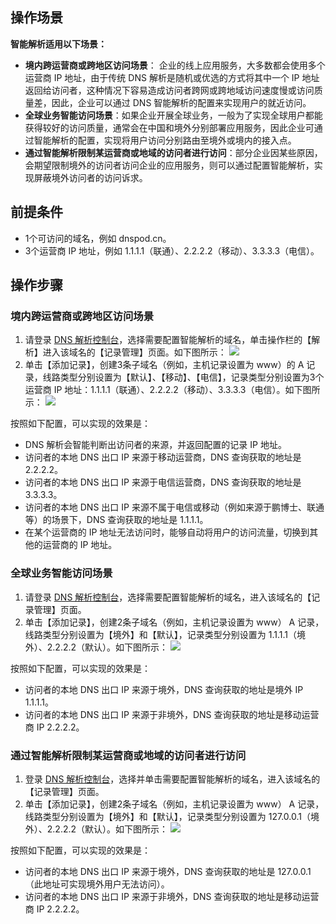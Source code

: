 ## 操作场景

**智能解析适用以下场景：**

-  **境内跨运营商或跨地区访问场景**： 企业的线上应用服务，大多数都会使用多个运营商 IP 地址，由于传统 DNS 解析是随机或优选的方式将其中一个 IP 地址返回给访问者，这种情况下容易造成访问者跨网或跨地域访问速度慢或访问质量差，因此，企业可以通过 DNS 智能解析的配置来实现用户的就近访问。
- **全球业务智能访问场景**：如果企业开展全球业务，一般为了实现全球用户都能获得较好的访问质量，通常会在中国和境外分别部署应用服务，因此企业可通过智能解析的配置，实现将用户访问分别路由至境外或境内的接入点。
- **通过智能解析限制某运营商或地域的访问者进行访问**：部分企业因某些原因，会期望限制境外的访问者访问企业的应用服务，则可以通过配置智能解析，实现屏蔽境外访问者的访问诉求。

## 前提条件

- 1个可访问的域名，例如 dnspod.cn。
- 3个运营商 IP 地址，例如 1.1.1.1（联通）、2.2.2.2（移动）、3.3.3.3（电信）。

## 操作步骤

### 境内跨运营商或跨地区访问场景
1. 请登录 [DNS 解析控制台](https://console.cloud.tencent.com/cns)，选择需要配置智能解析的域名，单击操作栏的【解析】进入该域名的【记录管理】页面。如下图所示：
![](https://main.qcloudimg.com/raw/63b903d9f0d166303cb7a89ddfd4dbb9.png)
2. 单击【添加记录】，创建3条子域名（例如，主机记录设置为 www）的 A 记录，线路类型分别设置为【默认】、【移动】、【电信】，记录类型分别设置为3个运营商 IP 地址：1.1.1.1（联通）、2.2.2.2（移动）、3.3.3.3（电信）。如下图所示：
![](https://main.qcloudimg.com/raw/cf9d3271759a096bac95367464d54675.png)

按照如下配置，可以实现的效果是：
  - DNS 解析会智能判断出访问者的来源，并返回配置的记录 IP 地址。
  - 访问者的本地 DNS 出口 IP 来源于移动运营商，DNS 查询获取的地址是 2.2.2.2。
  - 访问者的本地 DNS 出口 IP 来源于电信运营商，DNS 查询获取的地址是 3.3.3.3。
  - 访问者的本地 DNS 出口 IP 来源不属于电信或移动（例如来源于鹏博士、联通等）的场景下，DNS 查询获取的地址是 1.1.1.1。
  - 在某个运营商的 IP 地址无法访问时，能够自动将用户的访问流量，切换到其他的运营商的 IP 地址。


### 全球业务智能访问场景
1. 请登录 [DNS 解析控制台](https://console.cloud.tencent.com/cns)，选择需要配置智能解析的域名，进入该域名的【记录管理】页面。
2. 单击【添加记录】，创建2条子域名（例如，主机记录设置为 www） A 记录，线路类型分别设置为【境外】和【默认】，记录类型分别设置为 1.1.1.1（境外）、2.2.2.2（默认）。如下图所示：
![](https://main.qcloudimg.com/raw/52b0edd4543663af1373fe89ef084145.png)

按照如下配置，可以实现的效果是：
  - 访问者的本地 DNS 出口 IP 来源于境外，DNS 查询获取的地址是境外 IP 1.1.1.1。
  - 访问者的本地 DNS 出口 IP 来源于非境外，DNS 查询获取的地址是移动运营商 IP 2.2.2.2。

### 通过智能解析限制某运营商或地域的访问者进行访问
1. 登录 [DNS 解析控制台](https://console.cloud.tencent.com/cns)，选择并单击需要配置智能解析的域名，进入该域名的【记录管理】页面。
2. 单击【添加记录】，创建2条子域名（例如，主机记录设置为 www） A 记录，线路类型分别设置为【境外】和【默认】，记录类型分别设置为 127.0.0.1（境外）、2.2.2.2（默认）。如下图所示：
![](https://main.qcloudimg.com/raw/80cde7652a6a472ee159ad71faf500e1.png)

按照如下配置，可以实现的效果是：
   - 访问者的本地 DNS 出口 IP 来源于境外，DNS 查询获取的地址是 127.0.0.1 （此地址可实现境外用户无法访问）。
   - 访问者的本地 DNS 出口 IP 来源于非境外，DNS 查询获取的地址是移动运营商 IP 2.2.2.2。





